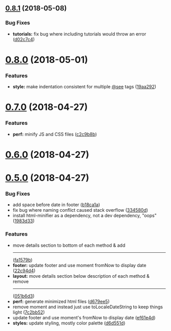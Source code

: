 <a name="0.8.1"></a>
## [0.8.1](https://github.com/clenemt/docdash/compare/v0.8.0...v0.8.1) (2018-05-08)


### Bug Fixes

* **tutorials:** fix bug where including tutorials would throw an error ([d02c7c4](https://github.com/clenemt/docdash/commit/d02c7c4))



<a name="0.8.0"></a>
# [0.8.0](https://github.com/clenemt/docdash/compare/v0.7.0...v0.8.0) (2018-05-01)


### Features

* **style:** make indentation consistent for multiple [@see](https://github.com/see) tags ([19aa292](https://github.com/clenemt/docdash/commit/19aa292))



<a name="0.7.0"></a>
# [0.7.0](https://github.com/clenemt/docdash/compare/v0.6.0...v0.7.0) (2018-04-27)


### Features

* **perf:** minify JS and CSS files ([c2c9b8b](https://github.com/clenemt/docdash/commit/c2c9b8b))



<a name="0.6.0"></a>
# [0.6.0](https://github.com/clenemt/docdash/compare/v0.5.0...v0.6.0) (2018-04-27)



<a name="0.5.0"></a>
# [0.5.0](https://github.com/clenemt/docdash/compare/fa1579b...v0.5.0) (2018-04-27)


### Bug Fixes

* add space before date in footer ([b18ca1a](https://github.com/clenemt/docdash/commit/b18ca1a))
* fix bug where naming conflict caused stack overflow ([334580d](https://github.com/clenemt/docdash/commit/334580d))
* install html-minifier as a dependency, not a dev dependency, "oops" ([1983d33](https://github.com/clenemt/docdash/commit/1983d33))


### Features

* move details section to bottom of each method & add <hr> ([fa1579b](https://github.com/clenemt/docdash/commit/fa1579b))
* **footer:** update footer and use moment fromNow to display date ([22c94d4](https://github.com/clenemt/docdash/commit/22c94d4))
* **layout:** move details section below description of each method & remove <hr> ([051b6d3](https://github.com/clenemt/docdash/commit/051b6d3))
* **perf:** generate minimized html files ([d679ee5](https://github.com/clenemt/docdash/commit/d679ee5))
* remove moment and instead just use toLocaleDateString to keep things light ([7c2bb52](https://github.com/clenemt/docdash/commit/7c2bb52))
* update footer and use moment's fromNow to display date ([ef61e4d](https://github.com/clenemt/docdash/commit/ef61e4d))
* **styles:** update styling, mostly color palette ([d6d551d](https://github.com/clenemt/docdash/commit/d6d551d))



